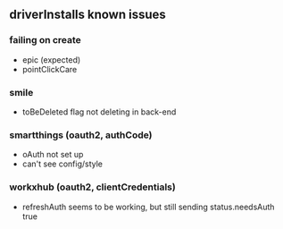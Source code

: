 ## driverInstalls known issues

### failing on create

- epic (expected)
- pointClickCare

### smile

- toBeDeleted flag not deleting in back-end

### smartthings (oauth2, authCode)

- oAuth not set up
- can't see config/style

### workxhub (oauth2, clientCredentials)

- refreshAuth seems to be working, but still sending status.needsAuth true
